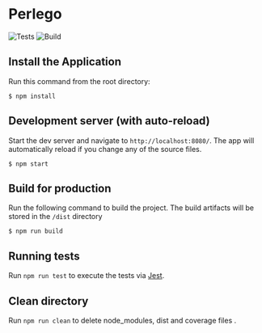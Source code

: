 # Perlego

![Tests](https://github.com/youribondu/perlego/workflows/APP%20Tests/badge.svg?branch=master)
![Build](https://github.com/youribondu/perlego/workflows/APP%20Build/badge.svg?branch=master)

## Install the Application

Run this command from the root directory:

    $ npm install

## Development server (with auto-reload)

Start the dev server and navigate to `http://localhost:8080/`. The app will automatically reload if you change any of the source files.

    $ npm start

## Build for production

Run the following command to build the project. The build artifacts will be stored in the `/dist` directory

    $ npm run build

## Running tests

Run `npm run test` to execute the tests via [Jest](https://jestjs.io/).

## Clean directory

Run `npm run clean` to delete node_modules, dist and coverage files .
